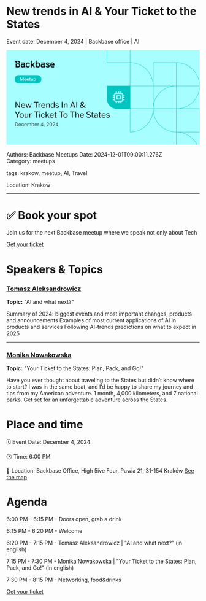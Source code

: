 # New trends in AI & Your Ticket to the States

Event date: December 4, 2024 | Backbase office | AI

![](assets/placeholder.webp)

Authors: Backbase Meetups
Date: 2024-12-01T09:00:11.276Z  
Category: meetups

tags: krakow, meetup, AI, Travel

Location: Krakow
 
--- 

# ✅ Book your spot

Join us for the next Backbase meetup where we speak not only about Tech

[Get your ticket](https://www.meetup.com/backbase-meetups/)

# Speakers & Topics

### [Tomasz Aleksandrowicz](https://www.linkedin.com/in/tomasz-aleksandrowicz-7757372/)
**Topic:** "AI and what next?"

Summary of 2024: biggest events and most important changes, products and announcements
Examples of most current applications of AI in products and services
Following AI-trends predictions on what to expect in 2025

---

### [Monika Nowakowska](https://www.linkedin.com/in/monika-nowakowska-71b196105/)
**Topic:** "Your Ticket to the States: Plan, Pack, and Go!"

Have you ever thought about traveling to the States but didn’t know where to start? I was in the same boat, and I’d be happy to share my journey and tips from my American adventure. 1 month, 4,000 kilometers, and 7 national parks. Get set for an unforgettable adventure across the States.

# Place and time

🗓️ Event Date: December 4, 2024

🕑 Time: 6:00  PM

📍 Location: Backbase Office, High 5ive Four, Pawia 21, 31-154 Kraków
[See the map](https://maps.app.goo.gl/UWpwQ9zNaJBxPLEV9)

# Agenda

6:00 PM - 6:15 PM - Doors open, grab a drink

6:15 PM - 6:20 PM - Welcome

6:20 PM - 7:15 PM - Tomasz Aleksandrowicz | "AI and what next?" (in english)

7:15 PM - 7:30 PM - Monika Nowakowska | "Your Ticket to the States: Plan, Pack, and Go!" (in english)

7:30 PM - 8:15 PM - Networking, food&drinks

[Get your ticket](https://www.meetup.com/backbase-meetups/)

